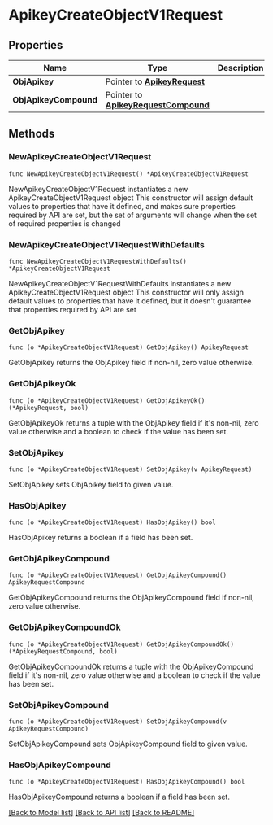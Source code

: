 # ApikeyCreateObjectV1Request

## Properties

Name | Type | Description | Notes
------------ | ------------- | ------------- | -------------
**ObjApikey** | Pointer to [**ApikeyRequest**](ApikeyRequest.md) |  | [optional] 
**ObjApikeyCompound** | Pointer to [**ApikeyRequestCompound**](ApikeyRequestCompound.md) |  | [optional] 

## Methods

### NewApikeyCreateObjectV1Request

`func NewApikeyCreateObjectV1Request() *ApikeyCreateObjectV1Request`

NewApikeyCreateObjectV1Request instantiates a new ApikeyCreateObjectV1Request object
This constructor will assign default values to properties that have it defined,
and makes sure properties required by API are set, but the set of arguments
will change when the set of required properties is changed

### NewApikeyCreateObjectV1RequestWithDefaults

`func NewApikeyCreateObjectV1RequestWithDefaults() *ApikeyCreateObjectV1Request`

NewApikeyCreateObjectV1RequestWithDefaults instantiates a new ApikeyCreateObjectV1Request object
This constructor will only assign default values to properties that have it defined,
but it doesn't guarantee that properties required by API are set

### GetObjApikey

`func (o *ApikeyCreateObjectV1Request) GetObjApikey() ApikeyRequest`

GetObjApikey returns the ObjApikey field if non-nil, zero value otherwise.

### GetObjApikeyOk

`func (o *ApikeyCreateObjectV1Request) GetObjApikeyOk() (*ApikeyRequest, bool)`

GetObjApikeyOk returns a tuple with the ObjApikey field if it's non-nil, zero value otherwise
and a boolean to check if the value has been set.

### SetObjApikey

`func (o *ApikeyCreateObjectV1Request) SetObjApikey(v ApikeyRequest)`

SetObjApikey sets ObjApikey field to given value.

### HasObjApikey

`func (o *ApikeyCreateObjectV1Request) HasObjApikey() bool`

HasObjApikey returns a boolean if a field has been set.

### GetObjApikeyCompound

`func (o *ApikeyCreateObjectV1Request) GetObjApikeyCompound() ApikeyRequestCompound`

GetObjApikeyCompound returns the ObjApikeyCompound field if non-nil, zero value otherwise.

### GetObjApikeyCompoundOk

`func (o *ApikeyCreateObjectV1Request) GetObjApikeyCompoundOk() (*ApikeyRequestCompound, bool)`

GetObjApikeyCompoundOk returns a tuple with the ObjApikeyCompound field if it's non-nil, zero value otherwise
and a boolean to check if the value has been set.

### SetObjApikeyCompound

`func (o *ApikeyCreateObjectV1Request) SetObjApikeyCompound(v ApikeyRequestCompound)`

SetObjApikeyCompound sets ObjApikeyCompound field to given value.

### HasObjApikeyCompound

`func (o *ApikeyCreateObjectV1Request) HasObjApikeyCompound() bool`

HasObjApikeyCompound returns a boolean if a field has been set.


[[Back to Model list]](../README.md#documentation-for-models) [[Back to API list]](../README.md#documentation-for-api-endpoints) [[Back to README]](../README.md)


